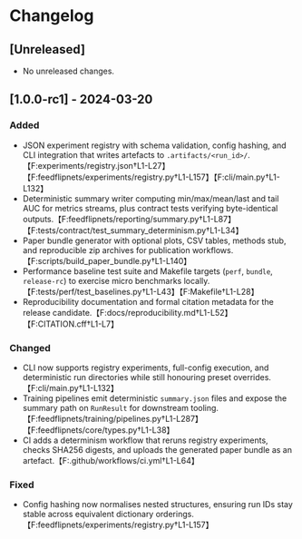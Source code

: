 # Changelog

## [Unreleased]
- No unreleased changes.

## [1.0.0-rc1] - 2024-03-20
### Added
- JSON experiment registry with schema validation, config hashing, and CLI
  integration that writes artefacts to `.artifacts/<run_id>/`.【F:experiments/registry.json†L1-L27】【F:feedflipnets/experiments/registry.py†L1-L157】【F:cli/main.py†L1-L132】
- Deterministic summary writer computing min/max/mean/last and tail AUC for
  metrics streams, plus contract tests verifying byte-identical outputs.【F:feedflipnets/reporting/summary.py†L1-L87】【F:tests/contract/test_summary_determinism.py†L1-L34】
- Paper bundle generator with optional plots, CSV tables, methods stub, and
  reproducible zip archives for publication workflows.【F:scripts/build_paper_bundle.py†L1-L140】
- Performance baseline test suite and Makefile targets (`perf`, `bundle`,
  `release-rc`) to exercise micro benchmarks locally.【F:tests/perf/test_baselines.py†L1-L43】【F:Makefile†L1-L28】
- Reproducibility documentation and formal citation metadata for the release
  candidate.【F:docs/reproducibility.md†L1-L52】【F:CITATION.cff†L1-L7】

### Changed
- CLI now supports registry experiments, full-config execution, and deterministic
  run directories while still honouring preset overrides.【F:cli/main.py†L1-L132】
- Training pipelines emit deterministic `summary.json` files and expose the
  summary path on `RunResult` for downstream tooling.【F:feedflipnets/training/pipelines.py†L1-L287】【F:feedflipnets/core/types.py†L1-L38】
- CI adds a determinism workflow that reruns registry experiments, checks
  SHA256 digests, and uploads the generated paper bundle as an artefact.【F:.github/workflows/ci.yml†L1-L64】

### Fixed
- Config hashing now normalises nested structures, ensuring run IDs stay stable
  across equivalent dictionary orderings.【F:feedflipnets/experiments/registry.py†L1-L157】
